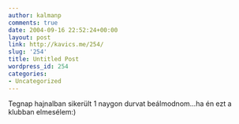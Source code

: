 ```yaml
---
author: kalmanp
comments: true
date: 2004-09-16 22:52:24+00:00
layout: post
link: http://kavics.me/254/
slug: '254'
title: Untitled Post
wordpress_id: 254
categories:
- Uncategorized
---
```


Tegnap hajnalban sikerült 1 naygon durvat beálmodnom...ha én ezt a klubban elmesélem:)
